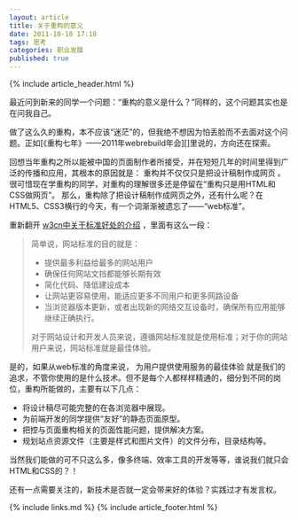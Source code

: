 ```yaml
---
layout: article
title: 关于重构的意义
date: 2011-10-18 17:18
tags: 思考
categories: 职业发展
published: true
---
```


{% include  article_header.html %}

最近问到新来的同学一个问题：“重构的意义是什么？”同样的，这个问题其实也是在问我自己。

做了这么久的重构，本不应该“迷茫”的，但我绝不想因为怕丢脸而不去面对这个问题。正如[《重构七年》——2011年webrebuild年会][]里说的，方向还在探索。

回想当年重构之所以能被中国的页面制作者所接受，并在短短几年的时间里得到广泛的传播和应用，其根本的原因就是： 重构并不仅仅只是把设计稿制作成网页 。很可惜现在学重构的同学，对重构的理解很多还是停留在“重构只是用HTML和CSS做网页”。
那么，重构除了把设计稿制作成网页之外，还有什么呢？在HTML5、CSS3横行的今天，有一个词渐渐被遗忘了——“web标准”。

重新翻开 [w3cn中关于标准好处的介绍](http://www.w3cn.org/benefits/index.html) ，里面有这么一段：

> 简单说，网站标准的目的就是：
> 
> - 提供最多利益给最多的网站用户
> - 确保任何网站文挡都能够长期有效
> - 简化代码、降低建设成本
> - 让网站更容易使用，能适应更多不同用户和更多网路设备
> - 当浏览器版本更新，或者出现新的网络交互设备时，确保所有应用能够继续正确执行。
> 
> 对于网站设计和开发人员来说，遵循网站标准就是使用标准；对于你的网站用户来说，网站标准就是最佳体验。

是的，如果从web标准的角度来说， 为用户提供使用服务的最佳体验 就是我们的追求，不管你使用的是什么技术。但不是每个人都样样精通的，细分到不同的岗位，重构所能做的，主要有以下几点：

- 将设计稿尽可能完整的在各浏览器中展现。
- 为前端开发的同学提供“友好”的静态页面原型。
- 把控与页面重构相关的页面性能问题，提供解决方案。
- 规划站点资源文件（主要是样式和图片文件）的文件分布，目录结构等。

当然我们能做的可不只这么多，像多终端、效率工具的开发等等，谁说我们就只会HTML和CSS的？！

还有一点需要关注的，新技术是否就一定会带来好的体验？实践过才有发言权。

{% include links.md %}
{% include article_footer.html %}
